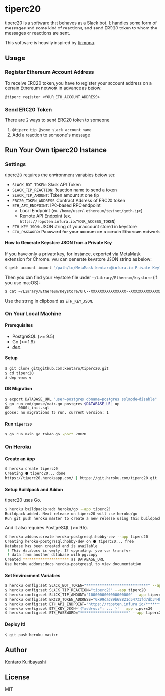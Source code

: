 # tiperc20

tiperc20 is a software that behaves as a Slack bot. It handles some form of messages and some kind of reactions, and send ERC20 token to whom the messages or reactions are sent.

This software is heavily inspired by [tipmona](https://twitter.com/tipmona).

## Usage

### Register Ethereum Account Address

To receive ERC20 token, you have to register your account address on a certain Ethereum network in advance as below:

```
@tiperc register <YOUR_ETH_ACCOUNT_ADDRESS>
```

### Send ERC20 Token

There are 2 ways to send ERC20 token to someone. 

1. `@tiperc tip @some_slack_account_name`
2. Add a reaction to someone's message

## Run Your Own tiperc20 Instance

### Settings

tiperc20 requires the environment variables below set:

* `SLACK_BOT_TOKEN`: Slack API Token
* `SLACK_TIP_REACTION`: Reaction name to send a token
* `SLACK_TIP_AMOUNT`: Token amount at one tip
* `ERC20_TOKEN_ADDRESS`: Contract Address of ERC20 token
* `ETH_API_ENDPOINT`: IPC-based RPC endpoint
  * Local Endpoint (ex. `/home/user/.ethereum/testnet/geth.ipc`)
  * Remote API Endpoint (ex. `https://ropsten.infura.io/YOUR_ACCESS_TOKEN`)
* `ETH_KEY_JSON`: JSON string of your account stored in keystore
* `ETH_PASSWORD`: Password for your account on a certain Ethereum network

#### How to Generate Keystore JSON from a Private Key

If you have only a private key, for instance, exported via MetaMask extension for Chrome, you can generate keystore JSON string as below:

```sh
$ geth account import "/path/to/MetaMask kentaro@infura.io Private Key"
```

Then you can find your keystore file under `~/Library/Ethereum/keystore` (if you use macOS):

```sh
$ cat ~/Library/Ethereum/keystore/UTC--XXXXXXXXXXXXXXXX--XXXXXXXXXXXXXXXX | pbcopy
```

Use the string in clipboard as `ETH_KEY_JSON`.

### On Your Local Machine

#### Prerequisites

* PostgreSQL (>= 9.5)
* Go (>= 1.9)
* [dep](https://github.com/golang/dep)

#### Setup

```sh
$ git clone git@github.com:kentaro/tiperc20.git
$ cd tiperc20
$ dep ensure
```

#### DB Migration

```sh
$ export DATABASE_URL "user=postgres dbname=postgres sslmode=disable"
$ go run cmd/goose/main.go postgres $DATABASE_URL up
OK    00001_init.sql
goose: no migrations to run. current version: 1
```

#### Run `tiperc20`

```sh
$ go run main.go token.go -port 20020
```

### On Heroku

#### Create an App

```sh
$ heroku create tiperc20
Creating ⬢ tiperc20... done
https://tiperc20.herokuapp.com/ | https://git.heroku.com/tiperc20.git
```

#### Setup Buildpack and Addon

tiperc20 uses Go.

```sh
$ heroku buildpacks:add heroku/go --app tiperc20
Buildpack added. Next release on tiperc20 will use heroku/go.
Run git push heroku master to create a new release using this buildpack.
```

And it also requires PostgreSQL (>= 9.5).

```sh
$ heroku addons:create heroku-postgresql:hobby-dev --app tiperc20
Creating heroku-postgresql:hobby-dev on ⬢ tiperc20... free
Database has been created and is available
 ! This database is empty. If upgrading, you can transfer
 ! data from another database with pg:copy
Created ********************* as DATABASE_URL
Use heroku addons:docs heroku-postgresql to view documentation
```

#### Set Environment Variables

```sh
$ heroku config:set SLACK_BOT_TOKEN="****************************" --app tiperc20
$ heroku config:set SLACK_TIP_REACTION="tiperc20" --app tiperc20
$ heroku config:set SLACK_TIP_AMOUNT="1000000000000000000" --app tiperc20
$ heroku config:set ERC20_TOKEN_ADDRESS="0x99da589b68821d54721fd7db344bf5e7a4ad3af4" --app tiperc20
$ heroku config:set ETH_API_ENDPOINT="https://ropsten.infura.io/*******************" --app tiperc20
$ heroku config:set ETH_KEY_JSON='{"address": ... }' --app tiperc20
$ heroku config:set ETH_PASSWORD="**********************" --app tiperc20
```

#### Deploy It!

```sh
$ git push heroku master
```

## Author

[Kentaro Kuribayashi](https://kentarok.org)

## License

MIT
